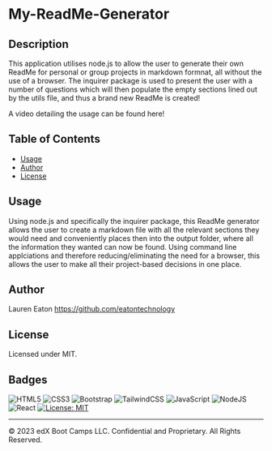 # My-ReadMe-Generator

## Description 

This application utilises node.js to allow the user to generate their own ReadMe for personal or group projects in markdown formnat, all without the use of a browser. The inquirer package is used to present the user with a number of questions which will then populate the empty sections lined out by the utils file, and thus a brand new ReadMe is created!

A video detailing the usage can be found here!


## Table of Contents 

* [Usage](#usage)
* [Author](#author)
* [License](#license)

## Usage 

Using node.js and specifically the inquirer package, this ReadMe generator allows the user to create a markdown file with all the relevant sections they would need and conveniently places then into the output folder, where all the information they wanted can now be found. Using command line applciations and therefore reducing/eliminating the need for a browser, this allows the user to make all their project-based decisions in one place.

## Author

Lauren Eaton
https://github.com/eatontechnology

## License

Licensed under MIT.

## Badges

![HTML5](https://img.shields.io/badge/html5-%23E34F26.svg?style=for-the-badge&logo=html5&logoColor=white)
![CSS3](https://img.shields.io/badge/css3-%231572B6.svg?style=for-the-badge&logo=css3&logoColor=white)
![Bootstrap](https://img.shields.io/badge/bootstrap-%238511FA.svg?style=for-the-badge&logo=bootstrap&logoColor=white)
![TailwindCSS](https://img.shields.io/badge/tailwindcss-%2338B2AC.svg?style=for-the-badge&logo=tailwind-css&logoColor=white)
![JavaScript](https://img.shields.io/badge/javascript-%23323330.svg?style=for-the-badge&logo=javascript&logoColor=%23F7DF1E)
![NodeJS](https://img.shields.io/badge/node.js-6DA55F?style=for-the-badge&logo=node.js&logoColor=white)
![React](https://img.shields.io/badge/react-%2320232a.svg?style=for-the-badge&logo=react&logoColor=%2361DAFB)
[![License: MIT](https://img.shields.io/badge/License-MIT-yellow.svg)](https://opensource.org/licenses/MIT)


---

© 2023 edX Boot Camps LLC. Confidential and Proprietary. All Rights Reserved.
